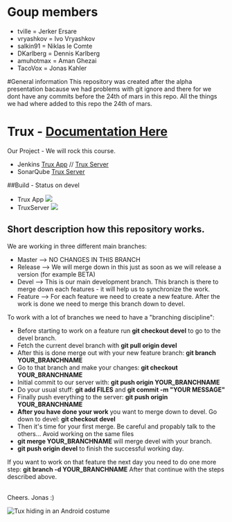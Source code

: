# Goup members
* tville = Jerker Ersare
* vryashkov = Ivo Vryashkov
* salkin91 = Niklas le Comte
* DKarlberg = Dennis Karlberg
* amuhotmax = Aman Ghezai
* TacoVox = Jonas Kahler

#General information
This repository was created after the alpha presentation bacause we had problems with git ignore and there for we dont have any commits before the 24th of mars in this repo. All the things we had where added to this repo the 24th of mars.

# Trux - [Documentation Here](https://github.com/TacoVox/Tux/tree/master/DIT524_Project)
Our Project - We will rock this course.

* Jenkins [Trux App](http://derkahler.de:8080/job/Trux/) // [Trux Server](http://derkahler.de:8080/job/TruxServer/)
* SonarQube [Trux Server](http://www.derkahler.de:9000/dashboard/index/1)

##Build - Status on devel
* Trux App <img src="http://derkahler.de:8080/job/Trux/badge/icon">
* TruxServer <img src="http://derkahler.de:8080/job/TruxServer/1/badge/icon">

## Short description how this repository works.
We are working in three different main branches:
* Master --> NO CHANGES IN THIS BRANCH
* Release --> We will merge down in this just as soon as we will release a version (for example BETA)
* Devel --> This is our main development branch. This branch is there to merge down each features - it will help us to synchronize the work.
* Feature --> For each feature we need to create a new feature. After the work is done we need to merge this branch down to devel.

To work with a lot of branches we need to have a "branching discipline":
* Before starting to work on a feature run <b>git checkout devel</b> to go to the devel branch.
* Fetch the current devel branch with <b>git pull origin devel</b>
* After this is done merge out with your new feature branch: <b>git branch YOUR_BRANCHNAME</b>
* Go to that branch and make your changes: <b>git checkout YOUR_BRANCHNAME</b>
* Initial commit to our server with: <b>git push origin YOUR_BRANCHNAME</b>
* Do your usual stuff: <b>git add FILES</b> and <b>git commit -m "YOUR MESSAGE"</b>
* Finally push everything to the server: <b>git push origin YOUR_BRANCHNAME</b>
* <b>After you have done your work</b> you want to merge down to devel. Go down to devel: <b>git checkout devel</b>
* Then it's time for your first merge. Be careful and propably talk to the others... Avoid working on the same files
* <b>git merge YOUR_BRANCHNAME</b> will merge devel with your branch.
* <b>git push origin devel</b> to finish the successful working day.

If you want to work on that feature the next day you need to do one more step: <b>git branch -d YOUR_BRANCHNAME</b>
After that continue with the steps described above.

<br>Cheers. Jonas :)

<img src="http://fc01.deviantart.net/fs71/f/2011/060/3/a/tux_in_android_robot_costume_2_by_whidden-d3aq9k0.png" alt="Tux hiding in an Android costume"><br>

